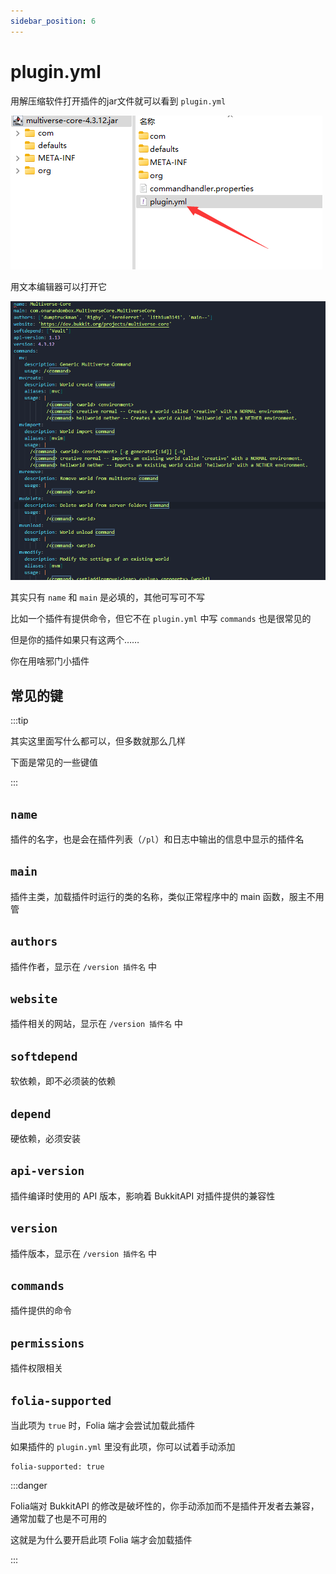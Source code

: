 ```yaml
---
sidebar_position: 6
---
```


# plugin.yml

用解压缩软件打开插件的jar文件就可以看到 `plugin.yml`

![](_images/plugin.yml/拆开jar.png)

用文本编辑器可以打开它

![](_images/plugin.yml/plugin.yml.png)

其实只有 `name` 和 `main` 是必填的，其他可写可不写

比如一个插件有提供命令，但它不在 `plugin.yml` 中写 `commands` 也是很常见的

但是你的插件如果只有这两个……

你在用啥邪门小插件

## 常见的键

:::tip

其实这里面写什么都可以，但多数就那么几样

下面是常见的一些键值

:::

## `name`

插件的名字，也是会在插件列表（`/pl`）和日志中输出的信息中显示的插件名

## `main`

插件主类，加载插件时运行的类的名称，类似正常程序中的 main 函数，服主不用管

## `authors`

插件作者，显示在 `/version 插件名` 中

## `website`

插件相关的网站，显示在 `/version 插件名` 中

## `softdepend`

软依赖，即不必须装的依赖

## `depend`

硬依赖，必须安装

## `api-version`

插件编译时使用的 API 版本，影响着 BukkitAPI 对插件提供的兼容性

## `version`

插件版本，显示在 `/version 插件名` 中

## `commands`

插件提供的命令

## `permissions`

插件权限相关

## `folia-supported`

当此项为 `true` 时，Folia 端才会尝试加载此插件

如果插件的 `plugin.yml` 里没有此项，你可以试着手动添加

```
folia-supported: true
```

:::danger

Folia端对 BukkitAPI 的修改是破坏性的，你手动添加而不是插件开发者去兼容，通常加载了也是不可用的

这就是为什么要开启此项 Folia 端才会加载插件

:::

